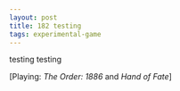 ```yaml
---
layout: post
title: 182 testing
tags: experimental-game
---
```

testing testing

<p class="emphasis">[Playing: <em>The Order: 1886</em> and <em>Hand of Fate</em>]</p>

